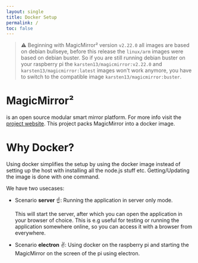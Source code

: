 ```yaml
---
layout: single
title: Docker Setup
permalink: /
toc: false
---
```


> ⚠️ Beginning with MagicMirror² version `v2.22.0` all images are based on debian bullseye, before this release the `linux/arm` images were based on debian buster. So if you are still running debian buster on your raspberry pi the `karsten13/magicmirror:v2.22.0` and `karsten13/magicmirror:latest` images won't work anymore, you have to switch to the compatible image `karsten13/magicmirror:buster`.

# MagicMirror²

is an open source modular smart mirror platform. For more info visit the [project website](https://github.com/MichMich/MagicMirror). This project packs MagicMirror into a docker image.

# Why Docker?

Using docker simplifies the setup by using the docker image instead of setting up the host with installing all the node.js stuff etc.
Getting/Updating the image is done with one command.

We have two usecases:
- Scenario **server** ☝️: Running the application in server only mode.

  This will start the server, after which you can open the application in your browser of choice.
  This is e.g useful for testing or running the application somewhere online, so you can access it with a browser from everywhere.

- Scenario **electron** ✌️: Using docker on the raspberry pi and starting the MagicMirror on the screen of the pi using electron.
